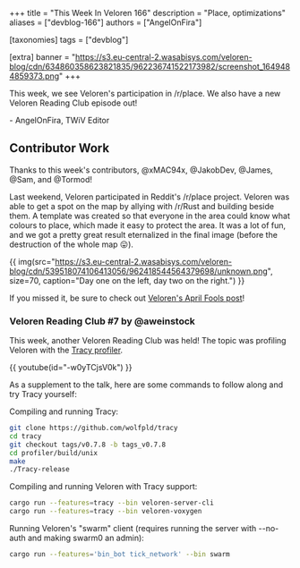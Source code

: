 +++
title = "This Week In Veloren 166"
description = "Place, optimizations"
aliases = ["devblog-166"]
authors = ["AngelOnFira"]

[taxonomies]
tags = ["devblog"]

[extra]
banner = "https://s3.eu-central-2.wasabisys.com/veloren-blog/cdn/634860358623821835/962236741522173982/screenshot_1649484859373.png"
+++

This week, we see Veloren's participation in /r/place. We also have a new
Veloren Reading Club episode out!

\- AngelOnFira, TWiV Editor

## Contributor Work

Thanks to this week's contributors, @xMAC94x, @JakobDev, @James, @Sam, and
@Tormod!

Last weekend, Veloren participated in Reddit's /r/place project. Veloren was
able to get a spot on the map by allying with /r/Rust and building beside them.
A template was created so that everyone in the area could know what colours to
place, which made it easy to protect the area. It was a lot of fun, and we got a
pretty great result eternalized in the final image (before the destruction of
the whole map 😛).

{{
  img(src="https://s3.eu-central-2.wasabisys.com/veloren-blog/cdn/539518074106413056/962418544564379698/unknown.png",
  size=70,
  caption="Day one on the left, day two on the right.")
}}

If you missed it, be sure to check out [Veloren's April Fools post](https://veloren.net/veloren-direction/)!

### Veloren Reading Club #7 by @aweinstock

This week, another Veloren Reading Club was held! The topic was profiling
Veloren with the [Tracy profiler](https://github.com/wolfpld/tracy).

{{
  youtube(id="-w0yTCjsV0k")
}}

As a supplement to the talk, here are some commands to follow along and try
Tracy yourself:

Compiling and running Tracy:

```bash
git clone https://github.com/wolfpld/tracy
cd tracy
git checkout tags/v0.7.8 -b tags_v0.7.8
cd profiler/build/unix
make
./Tracy-release
```

Compiling and running Veloren with Tracy support:

```bash
cargo run --features=tracy --bin veloren-server-cli
cargo run --features=tracy --bin veloren-voxygen
```

Running Veloren's "swarm" client (requires running the server with --no-auth
  and making swarm0 an admin):

```bash
cargo run --features='bin_bot tick_network' --bin swarm
```
